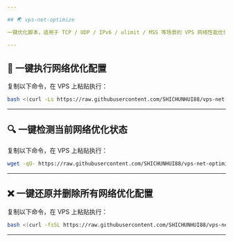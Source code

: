 ```yaml
---

## 🌏 vps-net-optimize

一键优化脚本，适用于 TCP / UDP / IPv6 / ulimit / MSS 等场景的 VPS 网络性能优化。

---
```


## 🚀 一键执行网络优化配置

复制以下命令，在 VPS 上粘贴执行：

```bash
bash <(curl -Ls https://raw.githubusercontent.com/SHICHUNHUI88/vps-net-optimize/main/net-optimize-full.sh)
```

---

## 🔍 一键检测当前网络优化状态

复制以下命令，在 VPS 上粘贴执行：

```bash
wget -qO- https://raw.githubusercontent.com/SHICHUNHUI88/vps-net-optimize/main/net-optimize-check.sh | bash
```
---

## ❌ 一键还原并删除所有网络优化配置

复制以下命令，在 VPS 上粘贴执行：
```bash
bash <(curl -fsSL https://raw.githubusercontent.com/SHICHUNHUI88/vps-net-optimize/main/net-optimize-reset.sh)
```
---